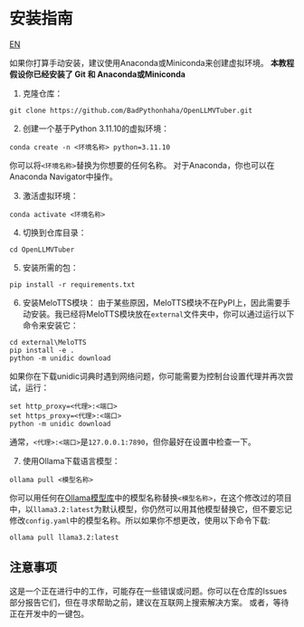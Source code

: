 # 安装指南
[EN](./install.md)

如果你打算手动安装，建议使用Anaconda或Miniconda来创建虚拟环境。
**本教程假设你已经安装了 Git 和 Anaconda或Miniconda**


1. 克隆仓库：
```batch
git clone https://github.com/BadPythonhaha/OpenLLMVTuber.git
```
2. 创建一个基于Python 3.11.10的虚拟环境：
```batch
conda create -n <环境名称> python=3.11.10
```
你可以将`<环境名称>`替换为你想要的任何名称。
对于Anaconda，你也可以在Anaconda Navigator中操作。

3. 激活虚拟环境：
```batch
conda activate <环境名称>
```
4. 切换到仓库目录：
```batch
cd OpenLLMVTuber
```
5. 安装所需的包：
```batch
pip install -r requirements.txt
```
6. 安装MeloTTS模块：
由于某些原因，MeloTTS模块不在PyPI上，因此需要手动安装。我已经将MeloTTS模块放在`external`文件夹中，你可以通过运行以下命令来安装它：
```batch
cd external\MeloTTS
pip install -e .
python -m unidic download
```
如果你在下载unidic词典时遇到网络问题，你可能需要为控制台设置代理并再次尝试，运行：
```batch
set http_proxy=<代理>:<端口>
set https_proxy=<代理>:<端口>
python -m unidic download
```
通常，`<代理>:<端口>`是`127.0.0.1:7890`，但你最好在设置中检查一下。

7. 使用Ollama下载语言模型：
```batch
ollama pull <模型名称>
```
你可以用任何在[Ollama模型库](https://ollama.com/library)中的模型名称替换`<模型名称>`，在这个修改过的项目中，以`llama3.2:latest`为默认模型，你仍然可以用其他模型替换它，但不要忘记修改`config.yaml`中的模型名称。所以如果你不想更改，使用以下命令下载:
```batch
ollama pull llama3.2:latest
```
## 注意事项
这是一个正在进行中的工作，可能存在一些错误或问题。你可以在仓库的Issues部分报告它们，但在寻求帮助之前，建议在互联网上搜索解决方案。
或者，等待正在开发中的一键包。